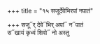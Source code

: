 +++
title = "१५ सजूर्देवेभिरपां नपातं"

+++
सजू᳓र् देवे᳓भिर् अपां᳓ न᳓पातं  
स᳓खायं कृध्वं शिवो᳓ नो अस्तु